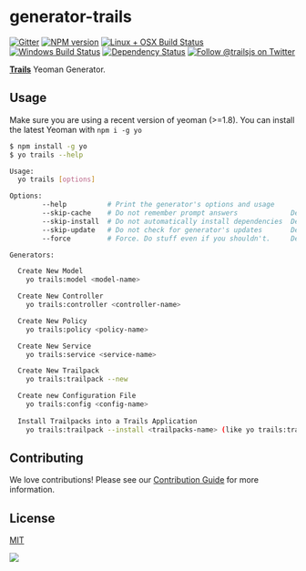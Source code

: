 # generator-trails

[![Gitter][gitter-image]][gitter-url]
[![NPM version][npm-image]][npm-url]
[![Linux + OSX Build Status][ci-image]][ci-url]
[![Windows Build Status][appveyor-image]][appveyor-url]
[![Dependency Status][daviddm-image]][daviddm-url]
[![Follow @trailsjs on Twitter][twitter-image]][twitter-url]

[**Trails**](http://trailsjs.io) Yeoman Generator.

## Usage

Make sure you are using a recent version of yeoman (>=1.8). You can install the latest Yeoman with `npm i -g yo`

```sh
$ npm install -g yo
$ yo trails --help

Usage:
  yo trails [options] 

Options:
        --help          # Print the generator's options and usage
        --skip-cache    # Do not remember prompt answers             Default: false
        --skip-install  # Do not automatically install dependencies  Default: false
        --skip-update   # Do not check for generator's updates       Default: false
        --force         # Force. Do stuff even if you shouldn't.     Default: false

Generators:

  Create New Model
    yo trails:model <model-name>

  Create New Controller
    yo trails:controller <controller-name>

  Create New Policy
    yo trails:policy <policy-name>

  Create New Service
    yo trails:service <service-name>

  Create New Trailpack
    yo trails:trailpack --new

  Create new Configuration File
    yo trails:config <config-name>
    
  Install Trailpacks into a Trails Application
    yo trails:trailpack --install <trailpacks-name> (like yo trails:trailpack trailpack-repl,trailpack-webpack,...)
```

## Contributing

We love contributions! Please see our [Contribution Guide](https://github.com/trailsjs/trails/blob/master/.github/CONTRIBUTING.md)
for more information.

## License

[MIT](https://github.com/trailsjs/trails/blob/master/LICENSE)

<img src="http://cdn.trailsjs.io/art/backgrounds/trails-day.png">

[npm-image]: https://img.shields.io/npm/v/generator-trails.svg?style=flat-square
[npm-url]: https://npmjs.org/package/generator-trails
[ci-image]: https://img.shields.io/travis/trailsjs/generator-trails.svg?style=flat-square&label=Linux%20/%20OSX
[ci-url]: https://travis-ci.org/trailsjs/generator-trails
[appveyor-image]: https://img.shields.io/appveyor/ci/trailsjs/generator-trails/master.svg?style=flat-square&label=Windows
[appveyor-url]: https://ci.appveyor.com/project/trailsjs/generator-trails
[daviddm-image]: http://img.shields.io/david/trailsjs/generator-trails.svg?style=flat-square
[daviddm-url]: https://david-dm.org/trailsjs/generator-trails
[gitter-image]: http://img.shields.io/badge/+%20GITTER-JOIN%20CHAT%20%E2%86%92-1DCE73.svg?style=flat-square
[gitter-url]: https://gitter.im/trailsjs/trails
[twitter-image]: https://img.shields.io/twitter/follow/trailsjs.svg?style=social
[twitter-url]: https://twitter.com/trailsjs
